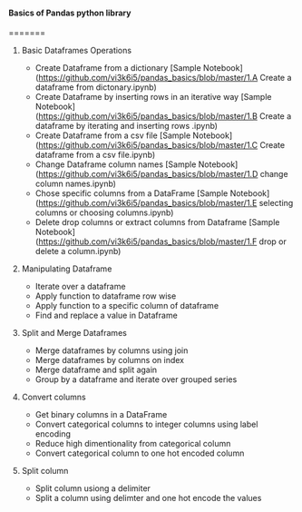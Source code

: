 #### Basics of Pandas python library
=======

1. Basic Dataframes Operations
    - Create Dataframe from a dictionary [Sample Notebook](https://github.com/vi3k6i5/pandas_basics/blob/master/1.A Create a dataframe from dictonary.ipynb)
    - Create Dataframe by inserting rows in an iterative way [Sample Notebook](https://github.com/vi3k6i5/pandas_basics/blob/master/1.B Create a dataframe by iterating and inserting rows .ipynb)
    - Create Dataframe from a csv file [Sample Notebook](https://github.com/vi3k6i5/pandas_basics/blob/master/1.C Create dataframe from a csv file.ipynb)
    - Change Dataframe column names [Sample Notebook](https://github.com/vi3k6i5/pandas_basics/blob/master/1.D change column names.ipynb)
    - Chose specific columns from a DataFrame [Sample Notebook](https://github.com/vi3k6i5/pandas_basics/blob/master/1.E selecting columns or choosing columns.ipynb)
    - Delete drop columns or extract columns from Dataframe [Sample Notebook](https://github.com/vi3k6i5/pandas_basics/blob/master/1.F drop or delete a column.ipynb)

2. Manipulating Dataframe
    - Iterate over a dataframe
    - Apply function to dataframe row wise
    - Apply function to a specific column of dataframe
    - Find and replace a value in Dataframe

3. Split and Merge Dataframes
    - Merge dataframes by columns using join
    - Merge dataframes by columns on index
    - Merge dataframe and split again
    - Group by a dataframe and iterate over grouped series

4. Convert columns
    - Get binary columns in a DataFrame
    - Convert categorical columns to integer columns using label encoding
    - Reduce high dimentionality from categorical column
    - Convert categorical column to one hot encoded column

5. Split column
    - Split column usiong a delimiter
    - Split a column using delimter and one hot encode the values
